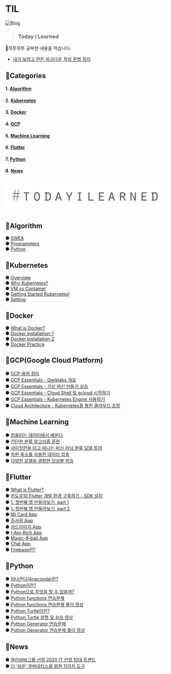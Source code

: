 
# TIL  
![Blog](https://img.shields.io/badge/Blog-jun108059.github.io-red?logo=GitHub)  
> ### Today I Learned
:baby_chick:하루하루 공부한 내용을 적습니다.

* [내가 보려고 만든 마크다운 작성 문법 정리](https://github.com/jun108059/til/blob/master/myMarkDown.md)

## :open_book:Categories

#### 1. [Algorithm](#pushpinalgorithm)
#### 2. [Kubernetes](#pushpinkubernetes)  
#### 3. [Docker](#pushpindocker)  
#### 4. [GCP](#pushpingcpgoogle-cloud-platform)  
#### 5. [Machine Learning](#pushpinmachine-learning)
#### 6. [Flutter](#pushpinflutter)
#### 7. [Python](#pushpinpython)
#### 8. [News](#newspapernews)

![img](kubernetes/img/til.JPG)   

## :pushpin:Algorithm
 ● [SWEA](https://github.com/jun108059/Algorithm/tree/master/SWEA)   
 ● [Programmers](https://github.com/jun108059/Algoritm/tree/master/Programmers)   
 ● [Python](https://github.com/jun108059/Algorithm/tree/master/Python)   
   
 
## :pushpin:Kubernetes
 ● [Overview](https://github.com/jun108059/til/blob/master/kubernetes/00.Overview.md)   
 ● [Why Kubernetes?](https://github.com/jun108059/til/blob/master/kubernetes/01.WhyKubernetes.md)   
 ● [VM vs Container](https://github.com/jun108059/til/blob/master/kubernetes/02.VMvsContainer.md)   
 ● [Getting Started Kubernetes!](https://github.com/jun108059/til/blob/master/kubernetes/03.GettingStartedKubernetes.md)   
 ● [Setting](https://github.com/jun108059/til/blob/master/kubernetes/05.PCSetting.md)   

## :pushpin:Docker
 ● [What is Docker?](https://github.com/jun108059/til/blob/master/docker/00.WhatIsDocker.md)  
 ● [Docker installation-1](https://github.com/jun108059/til/blob/master/docker/01.Docker-installation.md)  
 ● [Docker installation-2](https://github.com/jun108059/til/blob/master/docker/02.Docker-installation-2.md)  
 ● [Docker Practice](https://github.com/jun108059/til/blob/master/docker/03.Docker-Practice.md)  

## :pushpin:GCP(Google Cloud Platform)
 ● [GCP 용어 정리](https://dev-youngjun.tistory.com/28)  
 ● [GCP Essentials - Qwiklabs 개요](https://github.com/jun108059/til/blob/master/docker/00.WhatIsDocker.md)   
 ● [GCP Essentials - 가상 머신 만들기 실습](https://github.com/jun108059/til/blob/master/docker/01.Docker-installation.md)  
 ● [GCP Essentials - Cloud Shell 및 gcloud 시작하기](https://github.com/jun108059/til/blob/master/GCP/03.GCP-Essentials-CloudShell%2Bgcloud.md)   
 ● [GCP Essentials - Kubernetes Engine 사용하기](https://dev-youngjun.tistory.com/40)   
 ● [Cloud Architecture - Kubernetes를 통한 클라우드 조정](https://dev-youngjun.tistory.com/49)    


## :pushpin:Machine Learning
 ● [컴퓨터는 데이터에서 배운다](https://github.com/jun108059/til/blob/master/machine-learning/01.%EC%BB%B4%ED%93%A8%ED%84%B0%EB%8A%94-%EB%8D%B0%EC%9D%B4%ED%84%B0%EC%97%90%EC%84%9C-%EB%B0%B0%EC%9A%B4%EB%8B%A4.md)   
 ● [간단한 분류 알고리즘 훈련](https://github.com/jun108059/til/blob/master/machine-learning/02.%EA%B0%84%EB%8B%A8%ED%95%9C-%EB%B6%84%EB%A5%98-%EC%95%8C%EA%B3%A0%EB%A6%AC%EC%A6%98-%ED%9B%88%EB%A0%A8.md)   
 ● [사이킷런을 타고 떠나는 머신 러닝 분류 모델 투어](https://github.com/jun108059/til/blob/master/machine-learning/04.%EC%A2%8B%EC%9D%80-%ED%9B%88%EB%A0%A8-%EC%84%B8%ED%8A%B8-%EB%A7%8C%EB%93%A4%EA%B8%B0:%EB%8D%B0%EC%9D%B4%ED%84%B0-%EC%A0%84%EC%B2%98%EB%A6%AC.md)  
 ● [차원 축소를 사용한 데이터 압축](https://github.com/jun108059/til/blob/master/machine-learning/05.%EC%B0%A8%EC%9B%90-%EC%B6%95%EC%86%8C%EB%A5%BC-%EC%82%AC%EC%9A%A9%ED%95%9C-%EB%8D%B0%EC%9D%B4%ED%84%B0-%EC%95%95%EC%B6%95.md)  
 ● [다양한 모델을 결합한 앙상블 학습](https://github.com/jun108059/til/blob/master/machine-learning/07.%EB%8B%A4%EC%96%91%ED%95%9C-%EB%AA%A8%EB%8D%B8%EC%9D%84-%EA%B2%B0%ED%95%A9%ED%95%9C-%EC%95%99%EC%83%81%EB%B8%94-%ED%95%99%EC%8A%B5.md)


## :pushpin:Flutter
 ● [What is Flutter?](https://github.com/jun108059/til/blob/master/flutter/What-is-Flutter%3F.md)   
 ● [윈도우10 Flutter 개발 환경 구축하기 - SDK 설치](https://github.com/jun108059/til/blob/master/flutter/Flutter_Dev_Env_Windows10.md)   
 ● [1. 첫번째 앱 만들어보기, part 1](https://github.com/jun108059/til/blob/master/flutter/docs-flutter-1.md)   
 ● [1. 첫번째 앱 만들어보기, part 2](https://github.com/jun108059/til/blob/master/flutter/docs-flutter-2.md)   
 ● [Mi Card App](https://github.com/jun108059/mi_card_flutter)  
 ● [주사위 App](https://github.com/jun108059/dsc_flutter_app/tree/master/dicee-flutter)   
 ● [카드이미지 App](https://github.com/jun108059/dsc_flutter_app/tree/master/StoryAppUI)   
 ● [I-Am-Rich App](https://github.com/jun108059/dsc_flutter_app/tree/master/i_am_rich)   
 ● [Magic-8-ball App](https://github.com/jun108059/dsc_flutter_app/tree/master/magic_8ball)  
 ● [Chat App](https://github.com/jun108059/dsc_flutter_app/tree/master/chat_app_firebase)   
 ● [Firebase란?](https://github.com/jun108059/til/blob/master/flutter/Firebase.md)
 
## :pushpin:Python  
 ● [아나콘다(Anaconda)란?](https://github.com/jun108059/til/blob/master/python/%EC%95%84%EB%82%98%EC%BD%98%EB%8B%A4%EB%9E%80%3F.md)   
 ● [Python이란?](https://github.com/jun108059/til/blob/master/python/Python%EC%9D%B4%EB%9E%80%3F.md)   
 ● [Python으로 무엇을 할 수 있을까?](https://github.com/jun108059/til/blob/master/python/What-can-I-do-with-python.md)   
 ● [Python functions 연습문제](https://github.com/jun108059/til/blob/master/python/EX3_functions.ipynb)   
 ● [Python functions 연습문제 풀이 영상](https://youtu.be/P4Db2eZ71Iw)  
 ● [Python Turtle이란?](https://youtu.be/MQNVdEqcdRQ)  
 ● [Python Turtle 설명 및 실습 영상](https://youtu.be/MQNVdEqcdRQ)  
 ● [Python Generator 연습문제](https://github.com/jun108059/til/blob/master/python/Ex6-generator.ipynb)   
 ● [Python Generator 연습문제 풀이 영상](https://www.youtube.com/watch?v=D6IGf8Db00E)   
  
  
## :newspaper:News
 ● [알리바바그룹 선정 2020 IT 산업 10대 트렌드](https://github.com/jun108059/til/blob/master/news/01.2020-Industry-trends.md)   
 ● [더 ‘쉬운’ 쿠버네티스를 위한 11가지 도구](https://github.com/jun108059/til/blob/master/news/02.%EB%8D%94_%EC%89%AC%EC%9A%B4_%EC%BF%A0%EB%B2%84%EB%84%A4%ED%8B%B0%EC%8A%A4_%EB%8F%84%EA%B5%AC.md)  
